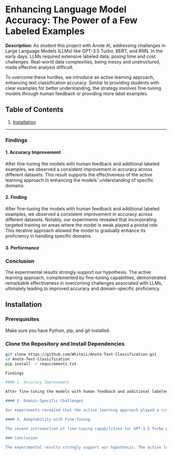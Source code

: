 # Enhancing Language Model Accuracy: The Power of a Few Labeled Examples

**Description:**
As student this project with Anote AI, addressing challenges in Large Language Models (LLMs) like GPT-3.5 Turbo, BERT, and RNN. In the early days, LLMs required extensive labeled data, posing time and cost challenges. Real-world data complexities, being messy and unstructured, made effective analysis difficult.

To overcome these hurdles, we introduce an active learning approach, enhancing text classification accuracy. Similar to providing students with clear examples for better understanding, the strategy involves fine-tuning models through human feedback or providing more label examples.



## Table of Contents

1. [Installation](#installation)
---

### Findings
#### 1. Accuracy Improvement

After fine-tuning the models with human feedback and additional labeled examples, we observed a consistent improvement in accuracy across different datasets. This result supports the effectiveness of the active learning approach in enhancing the models' understanding of specific domains.

#### 2. Finding

After fine-tuning the models with human feedback and additional labeled examples, we observed a consistent improvement in accuracy across different datasets. Notably, our experiments revealed that incorporating targeted training on areas where the model is weak played a pivotal role. This iterative approach allowed the model to gradually enhance its proficiency in handling specific domains.


#### 3. Performance 





### Conclusion

The experimental results strongly support our hypothesis. The active learning approach, complemented by fine-tuning capabilities, demonstrated remarkable effectiveness in overcoming challenges associated with LLMs, ultimately leading to improved accuracy and domain-specific proficiency.



















## Installation

### Prerequisites

Make sure you have Python, pip, and git installed.

### Clone the Repository and Install Dependencies

```bash
git clone https://github.com/Whiteii/Anote-Text-Classification.git
cd Anote-Text-Classification
pip install -r requirements.txt

Findings

#### 1. Accuracy Improvement

After fine-tuning the models with human feedback and additional labeled examples, we observed a consistent improvement in accuracy across different datasets. This result supports the effectiveness of the active learning approach in enhancing the models' understanding of specific domains.

#### 2. Domain-Specific Challenges

Our experiments revealed that the active learning approach played a crucial role in addressing domain-specific challenges. The models exhibited increased proficiency in handling intricacies associated with complicated categories in text classification.

#### 3. Adaptability with Fine-Tuning

The recent introduction of fine-tuning capabilities for GPT-3.5 Turbo provided a significant advantage. It allowed us to tailor the models to specific use cases, showcasing the adaptability and customization potential of our approach.

### Conclusion

The experimental results strongly support our hypothesis. The active learning approach, complemented by fine-tuning capabilities, demonstrated remarkable effectiveness in overcoming challenges associated with LLMs, ultimately leading to improved accuracy and domain-specific proficiency.


